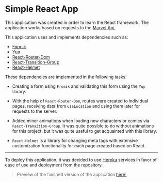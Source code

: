 # Simple React App

This application was created in order to learn the React framework.
The application works based on requests to the [Marvel Api.](https://developer.marvel.com/)

This application uses and implements dependencies such as:

- [Formik](https://formik.org/)
- [Yup](https://github.com/jquense/yup)
- [React-Router-Dom](https://reactrouter.com/)
- [React-Transition-Group](https://reactcommunity.org/react-transition-group/)
- [React-Helmet](https://github.com/nfl/react-helmet)

These dependencies are implemented in the following tasks:

- Creating a form using `Fromik` and validating this form using the `Yup` library.

- With the help of `React-Router-Dom`, routes were created to individual pages, receiving data from `useLocation` and using them later for requests to the server.

- Added minor animations when loading new characters or comics via `React-Transition-Group`. It was quite possible to do without animations for this project, but it was quite useful to get acquainted with this library.

- `React-Helmet` is a library for changing meta tags with extensive customization functionality for each page created based on React.

---

To deploy this application, it was decided to use [Heroku](https://www.heroku.com/platform) services in favor of ease of use and deployment from the repository.

> Preview of the finished version of the application [here!](https://react-app-marvel-api.herokuapp.com/)